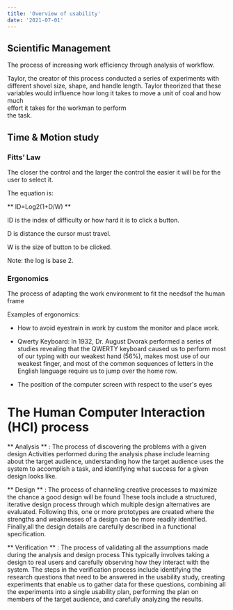 ```yaml
---
title: 'Overview of usability'
date: '2021-07-01'
---
```


## Scientific Management

The process of increasing work efficiency through analysis
of workflow. 

Taylor, the creator of this process conducted a series of 
experiments with different shovel size, shape, and handle length.
Taylor   theorized that   these variables would influence 
how long it takes to move a unit of coal and how much  
effort  it  takes  for  the  workman   to  perform   
the  task.


## Time & Motion study

### Fitts’ Law

The closer the control and the larger the control the easier it will be for the user to select it.

The equation is: 

** ID=Log2(1+D/W) ** 

ID is the index of difficulty or how hard it is to click a button.

D is distance the cursor must travel.

W is the size of button to be clicked. 

Note: the log is base 2.

### Ergonomics

The process of adapting the work environment to fit the needsof the human frame

Examples of ergonomics:

* How to avoid eyestrain in work by custom the monitor and place work.

* Qwerty Keyboard:  In  1932,  Dr.  August Dvorak performed a series of studies revealing that the QWERTY keyboard caused  us  to  perform  most  of  our  typing  with  our  weakest  hand  (56%), makes  most  use  of  our  weakest  finger,  and  most  of  the  common sequences of letters in the English language require us to jump over the home  row.

* The position of the computer screen with respect to the user's eyes 

# The Human Computer Interaction (HCI) process

** Analysis ** : The process of discovering the problems with a given design 
Activities performed during the analysis phase include learning about the target audience, understanding how the target audience uses the system to accomplish a task, and identifying what success for a given design looks like.


** Design ** : The process of channeling creative processes to maximize the chance a good design will be found
These  tools  include  a  structured,  iterative design process through which multiple design alternatives are evaluated. Following this, one or more prototypes are created  where the strengths and weaknesses of a design can be more readily identified. Finally,all the design details are carefully described in a functional specification.

** Verification ** : The process of validating all the assumptions made during the analysis and design process
This typically involves taking a design to real users and carefully observing how they interact with the system. The steps in the verification process include identifying the research questions that need to be answered in the usability study, creating experiments that enable   us   to   gather   data   for   these   questions,   combining all   the experiments into a single usability plan, performing the plan on members of the target audience, and carefully analyzing the results.